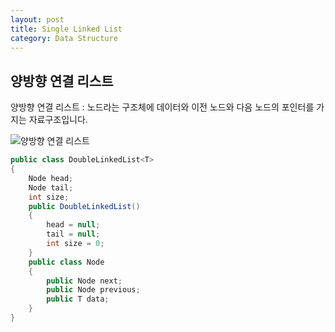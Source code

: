 ```yaml
---
layout: post
title: Single Linked List
category: Data Structure
---
```


## 양방향 연결 리스트

양방향 연결 리스트 : 노드라는 구조체에 데이터와 이전 노드와 다음 노드의 포인터를 가지는 자료구조입니다.

![양방향 연결 리스트](https://media.geeksforgeeks.org/wp-content/cdn-uploads/gq/2014/03/DLL1.png)

~~~c#
public class DoubleLinkedList<T>
{
    Node head;
    Node tail;
    int size;
    public DoubleLinkedList()
    {
        head = null;
        tail = null;
        int size = 0;
    }
    public class Node
    {
        public Node next;
        public Node previous;
        public T data;
    }
}
~~~